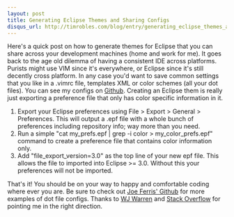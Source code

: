 ```yaml
---
layout: post
title: Generating Eclipse Themes and Sharing Configs
disqus_url: http://timrobles.com/blog/entry/generating_eclipse_themes_and_sharing_environments/
---
```


Here's a quick post on how to generate themes for Eclipse that you can share across your development machines (home and work for me). It goes back to the age old dilemma of having a consistent IDE across platforms. Purists might use VIM since it's everywhere, or Eclipse since it's still decently cross platform. In any case you'd want to save common settings that you like in a .vimrc file, templates XML or color schemes (all your dot files). You can see my configs on [Github](http://github.com/roblocop/trdotcom/tree/master/lib/prefs). Creating an Eclipse them is really just exporting a preference file that only has color specific information in it.
1. Export your Eclipse preferences using File > Export > General > Preferences. This will output a .epf file with a whole bunch of preferences including repository info; way more than you need.
2. Run a simple "cat my_prefs.epf | grep -i color > my_color_prefs.epf" command to create a preference file that contains color information only.
3. Add "file_export_version=3.0" as the top line of your new epf file. This allows the file to imported into Eclipse >= 3.0. Without this your preferences will not be imported.

That's it! You should be on your way to happy and comfortable coding where ever you are. Be sure to check out [Joe Ferris' Github](http://github.com/jferris/config_files/tree/master) for more examples of dot file configs. Thanks to [WJ Warren](http://blog.ansuz.nl/index.php/2009/01/26/howto-create-a-color-scheme-for-fdt/) and [Stack Overflow](http://stackoverflow.com/questions/481035/is-there-a-simple-consistent-way-to-change-the-color-scheme-of-eclipse-editors) for pointing me in the right direction.
